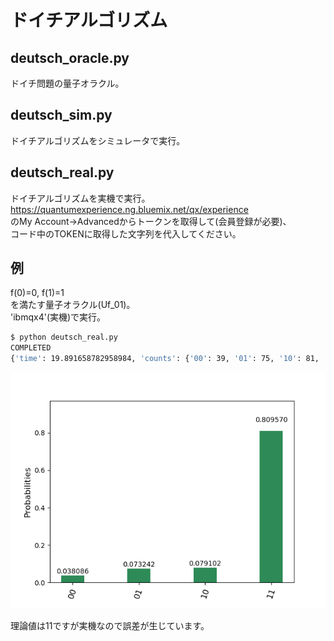 # ドイチアルゴリズム
## deutsch_oracle.py
ドイチ問題の量子オラクル。
## deutsch_sim.py
ドイチアルゴリズムをシミュレータで実行。
## deutsch_real.py
ドイチアルゴリズムを実機で実行。  
https://quantumexperience.ng.bluemix.net/qx/experience  
のMy Account->Advancedからトークンを取得して(会員登録が必要)、  
コード中のTOKENに取得した文字列を代入してください。
## 例
f(0)=0, f(1)=1  
を満たす量子オラクル(Uf_01)。  
'ibmqx4'(実機)で実行。
```bash
$ python deutsch_real.py
COMPLETED
{'time': 19.891658782958984, 'counts': {'00': 39, '01': 75, '10': 81, '11': 829}, 'date': '2018-07-12T23:45:24.485Z'}
```
![result](deutsch.png)  

理論値は11ですが実機なので誤差が生じています。
